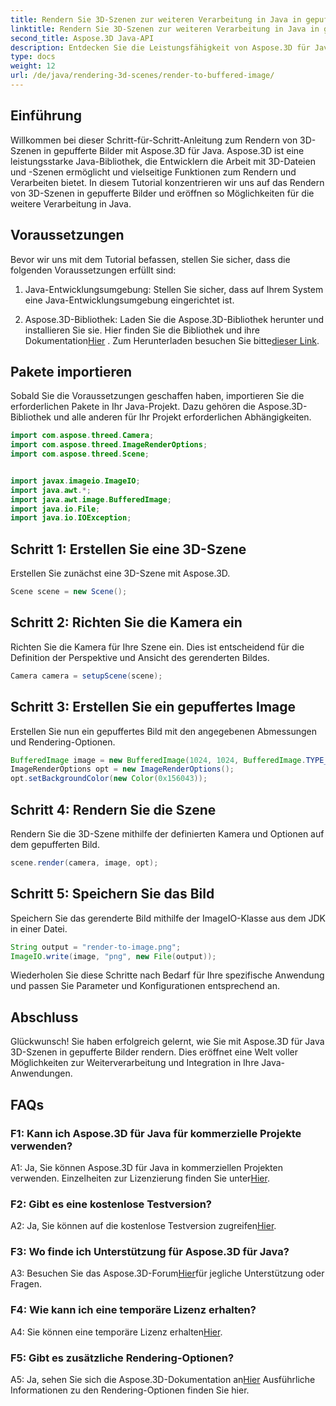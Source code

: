 ```yaml
---
title: Rendern Sie 3D-Szenen zur weiteren Verarbeitung in Java in gepufferte Bilder
linktitle: Rendern Sie 3D-Szenen zur weiteren Verarbeitung in Java in gepufferte Bilder
second_title: Aspose.3D Java-API
description: Entdecken Sie die Leistungsfähigkeit von Aspose.3D für Java beim Rendern von 3D-Szenen in gepufferte Bilder. Schritt-für-Schritt-Anleitung mit Voraussetzungen, Importpaketen und FAQs.
type: docs
weight: 12
url: /de/java/rendering-3d-scenes/render-to-buffered-image/
---
```

## Einführung

Willkommen bei dieser Schritt-für-Schritt-Anleitung zum Rendern von 3D-Szenen in gepufferte Bilder mit Aspose.3D für Java. Aspose.3D ist eine leistungsstarke Java-Bibliothek, die Entwicklern die Arbeit mit 3D-Dateien und -Szenen ermöglicht und vielseitige Funktionen zum Rendern und Verarbeiten bietet. In diesem Tutorial konzentrieren wir uns auf das Rendern von 3D-Szenen in gepufferte Bilder und eröffnen so Möglichkeiten für die weitere Verarbeitung in Java.

## Voraussetzungen

Bevor wir uns mit dem Tutorial befassen, stellen Sie sicher, dass die folgenden Voraussetzungen erfüllt sind:

1. Java-Entwicklungsumgebung: Stellen Sie sicher, dass auf Ihrem System eine Java-Entwicklungsumgebung eingerichtet ist.

2.  Aspose.3D-Bibliothek: Laden Sie die Aspose.3D-Bibliothek herunter und installieren Sie sie. Hier finden Sie die Bibliothek und ihre Dokumentation[Hier](https://reference.aspose.com/3d/java/) . Zum Herunterladen besuchen Sie bitte[dieser Link](https://releases.aspose.com/3d/java/).

## Pakete importieren

Sobald Sie die Voraussetzungen geschaffen haben, importieren Sie die erforderlichen Pakete in Ihr Java-Projekt. Dazu gehören die Aspose.3D-Bibliothek und alle anderen für Ihr Projekt erforderlichen Abhängigkeiten.

```java
import com.aspose.threed.Camera;
import com.aspose.threed.ImageRenderOptions;
import com.aspose.threed.Scene;


import javax.imageio.ImageIO;
import java.awt.*;
import java.awt.image.BufferedImage;
import java.io.File;
import java.io.IOException;
```

## Schritt 1: Erstellen Sie eine 3D-Szene

Erstellen Sie zunächst eine 3D-Szene mit Aspose.3D.

```java
Scene scene = new Scene();
```

## Schritt 2: Richten Sie die Kamera ein

Richten Sie die Kamera für Ihre Szene ein. Dies ist entscheidend für die Definition der Perspektive und Ansicht des gerenderten Bildes.

```java
Camera camera = setupScene(scene);
```

## Schritt 3: Erstellen Sie ein gepuffertes Image

Erstellen Sie nun ein gepuffertes Bild mit den angegebenen Abmessungen und Rendering-Optionen.

```java
BufferedImage image = new BufferedImage(1024, 1024, BufferedImage.TYPE_3BYTE_BGR);
ImageRenderOptions opt = new ImageRenderOptions();
opt.setBackgroundColor(new Color(0x156043));
```

## Schritt 4: Rendern Sie die Szene

Rendern Sie die 3D-Szene mithilfe der definierten Kamera und Optionen auf dem gepufferten Bild.

```java
scene.render(camera, image, opt);
```

## Schritt 5: Speichern Sie das Bild

Speichern Sie das gerenderte Bild mithilfe der ImageIO-Klasse aus dem JDK in einer Datei.

```java
String output = "render-to-image.png";
ImageIO.write(image, "png", new File(output));
```

Wiederholen Sie diese Schritte nach Bedarf für Ihre spezifische Anwendung und passen Sie Parameter und Konfigurationen entsprechend an.

## Abschluss

Glückwunsch! Sie haben erfolgreich gelernt, wie Sie mit Aspose.3D für Java 3D-Szenen in gepufferte Bilder rendern. Dies eröffnet eine Welt voller Möglichkeiten zur Weiterverarbeitung und Integration in Ihre Java-Anwendungen.

## FAQs

### F1: Kann ich Aspose.3D für Java für kommerzielle Projekte verwenden?

 A1: Ja, Sie können Aspose.3D für Java in kommerziellen Projekten verwenden. Einzelheiten zur Lizenzierung finden Sie unter[Hier](https://purchase.aspose.com/buy).

### F2: Gibt es eine kostenlose Testversion?

 A2: Ja, Sie können auf die kostenlose Testversion zugreifen[Hier](https://releases.aspose.com/).

### F3: Wo finde ich Unterstützung für Aspose.3D für Java?

 A3: Besuchen Sie das Aspose.3D-Forum[Hier](https://forum.aspose.com/c/3d/18)für jegliche Unterstützung oder Fragen.

### F4: Wie kann ich eine temporäre Lizenz erhalten?

 A4: Sie können eine temporäre Lizenz erhalten[Hier](https://purchase.aspose.com/temporary-license/).

### F5: Gibt es zusätzliche Rendering-Optionen?

 A5: Ja, sehen Sie sich die Aspose.3D-Dokumentation an[Hier](https://reference.aspose.com/3d/java/) Ausführliche Informationen zu den Rendering-Optionen finden Sie hier.